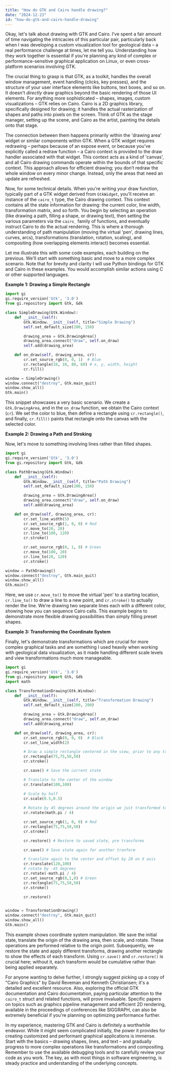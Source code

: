 ```yaml
---
title: "How do GTK and Cairo handle drawing?"
date: "2024-12-23"
id: "how-do-gtk-and-cairo-handle-drawing"
---
```


Okay, let's talk about drawing with GTK and Cairo. I’ve spent a fair amount of time navigating the intricacies of this particular pair, particularly back when I was developing a custom visualization tool for geological data – a real performance challenge at times, let me tell you. Understanding how they work together is essential if you're planning any kind of complex or performance-sensitive graphical application on Linux, or even cross-platform scenarios involving GTK.

The crucial thing to grasp is that GTK, as a toolkit, handles the overall window management, event handling (clicks, key presses), and the structure of your user interface elements like buttons, text boxes, and so on. It doesn't *directly* draw graphics beyond the basic rendering of those UI elements. For anything more sophisticated – shapes, images, custom visualizations – GTK relies on Cairo. Cairo is a 2D graphics library, specifically designed for drawing; it handles the actual rasterization of shapes and paths into pixels on the screen. Think of GTK as the stage manager, setting up the scene, and Cairo as the artist, painting the details onto that stage.

The connection between them happens primarily within the 'drawing area' widget or similar components within GTK. When a GTK widget requires redrawing – perhaps because of an expose event, or because you’ve explicitly called a redraw function – a Cairo context is provided to the draw handler associated with that widget. This context acts as a kind of 'canvas', and all Cairo drawing commands operate within the bounds of that specific context. This approach allows for efficient drawing; you don’t redraw the whole window on every minor change. Instead, only the areas that need an update are refreshed.

Now, for some technical details. When you're writing your draw function, typically part of a GTK widget derived from `GtkWidget`, you'll receive an instance of the `cairo_t` type, the Cairo drawing context. This context contains all the state information for drawing: the current color, line width, transformation matrix, and so forth. You begin by selecting an operation (like drawing a path, filling a shape, or drawing text), then setting the various parameters via the `cairo_` family of functions, and eventually instruct Cairo to do the actual rendering. This is where a thorough understanding of path manipulation (moving the virtual 'pen', drawing lines, curves, arcs), transformations (translation, rotation, scaling), and compositing (how overlapping elements interact) becomes essential.

Let me illustrate this with some code examples, each building on the previous. We'll start with something basic and move to a more complex scenario. Note that for brevity and clarity I will use Python bindings for GTK and Cairo in these examples. You would accomplish similar actions using C or other supported languages.

**Example 1: Drawing a Simple Rectangle**

```python
import gi
gi.require_version('Gtk', '3.0')
from gi.repository import Gtk, Gdk

class SimpleDrawing(Gtk.Window):
    def __init__(self):
        Gtk.Window.__init__(self, title="Simple Drawing")
        self.set_default_size(200, 150)

        drawing_area = Gtk.DrawingArea()
        drawing_area.connect("draw", self.on_draw)
        self.add(drawing_area)

    def on_draw(self, drawing_area, cr):
        cr.set_source_rgb(0, 0, 1)  # Blue
        cr.rectangle(10, 10, 80, 60) # x, y, width, height
        cr.fill()

window = SimpleDrawing()
window.connect("destroy", Gtk.main_quit)
window.show_all()
Gtk.main()
```

This snippet showcases a very basic scenario. We create a `Gtk.DrawingArea`, and in the `on_draw` function, we obtain the Cairo context (`cr`). We set the color to blue, then define a rectangle using `cr.rectangle()`, and finally, `cr.fill()` paints that rectangle onto the canvas with the selected color.

**Example 2: Drawing a Path and Stroking**

Now, let's move to something involving lines rather than filled shapes.

```python
import gi
gi.require_version('Gtk', '3.0')
from gi.repository import Gtk, Gdk

class PathDrawing(Gtk.Window):
    def __init__(self):
        Gtk.Window.__init__(self, title="Path Drawing")
        self.set_default_size(200, 150)

        drawing_area = Gtk.DrawingArea()
        drawing_area.connect("draw", self.on_draw)
        self.add(drawing_area)

    def on_draw(self, drawing_area, cr):
        cr.set_line_width(5)
        cr.set_source_rgb(1, 0, 0) # Red
        cr.move_to(20, 20)
        cr.line_to(180, 120)
        cr.stroke()

        cr.set_source_rgb(0, 1, 0) # Green
        cr.move_to(180, 20)
        cr.line_to(20, 120)
        cr.stroke()

window = PathDrawing()
window.connect("destroy", Gtk.main_quit)
window.show_all()
Gtk.main()
```

Here, we use `cr.move_to()` to move the virtual 'pen' to a starting location, `cr.line_to()` to draw a line to a new point, and `cr.stroke()` to actually render the line. We're drawing two separate lines each with a different color, showing how you can sequence Cairo calls. This example begins to demonstrate more flexible drawing possibilities than simply filling preset shapes.

**Example 3: Transforming the Coordinate System**

Finally, let's demonstrate transformations which are crucial for more complex graphical tasks and are something I used heavily when working with geological data visualization, as it made handling different scale levels and view transformations much more manageable.

```python
import gi
gi.require_version('Gtk', '3.0')
from gi.repository import Gtk, Gdk
import math

class TransformationDrawing(Gtk.Window):
    def __init__(self):
        Gtk.Window.__init__(self, title="Transformation Drawing")
        self.set_default_size(200, 200)

        drawing_area = Gtk.DrawingArea()
        drawing_area.connect("draw", self.on_draw)
        self.add(drawing_area)

    def on_draw(self, drawing_area, cr):
        cr.set_source_rgb(0, 0, 0)  # Black
        cr.set_line_width(2)

        # Draw a simple rectangle centered in the view, prior to any transforms
        cr.rectangle(75,75,50,50)
        cr.stroke()

        cr.save() # Save the current state

        # Translate to the center of the window
        cr.translate(100,100)

        # Scale by half
        cr.scale(0.5,0.5)
        
        # Rotate by 45 degrees around the origin we just transformed to
        cr.rotate(math.pi / 4)

        cr.set_source_rgb(1, 0, 0) # Red
        cr.rectangle(75,75,50,50)
        cr.stroke()

        cr.restore() # Restore to saved state, pre transforms

        cr.save() # Save state again for another tranform

        # translate again to the center and offset by 20 on X axis
        cr.translate(120,100)
        # rotate by -45 degrees
        cr.rotate(-math.pi / 4)
        cr.set_source_rgb(0,1,0) # Green
        cr.rectangle(75,75,50,50)
        cr.stroke()

        cr.restore()


window = TransformationDrawing()
window.connect("destroy", Gtk.main_quit)
window.show_all()
Gtk.main()
```

This example shows coordinate system manipulation. We save the initial state, translate the origin of the drawing area, then scale, and rotate. These operations are performed relative to the origin point. Subsequently, we restore the state and apply different transforms, drawing another rectangle to show the effects of each transform. Using `cr.save()` and `cr.restore()` is crucial here; without it, each transform would be cumulative rather than being applied separately.

For anyone wanting to delve further, I strongly suggest picking up a copy of "Cairo Graphics" by David Reveman and Kenneth Christiansen; it's a detailed and excellent resource. Also, exploring the official GTK documentation and Cairo documentation, paying particular attention to the `cairo_t` struct and related functions, will prove invaluable. Specific papers on topics such as graphics pipeline management and efficient 2D rendering, available in the proceedings of conferences like SIGGRAPH, can also be extremely beneficial if you're planning on optimizing performance further.

In my experience, mastering GTK and Cairo is definitely a worthwhile endeavor. While it might seem complicated initially, the power it provides for creating customized and performant graphical applications is immense. Start with the basics – drawing shapes, lines, and text – and gradually progress to more complex operations like transformations and compositing. Remember to use the available debugging tools and to carefully review your code as you work. The key, as with most things in software engineering, is steady practice and understanding of the underlying concepts.
